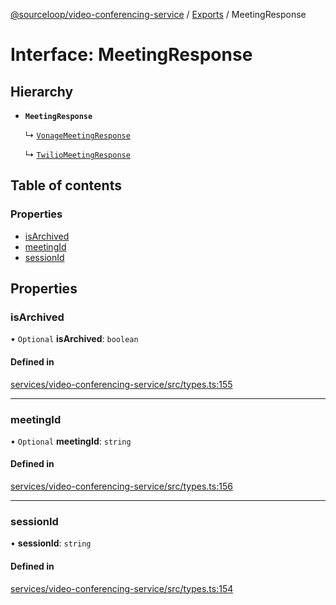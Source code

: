 [@sourceloop/video-conferencing-service](../README.md) / [Exports](../modules.md) / MeetingResponse

# Interface: MeetingResponse

## Hierarchy

- **`MeetingResponse`**

  ↳ [`VonageMeetingResponse`](VonageMeetingResponse.md)

  ↳ [`TwilioMeetingResponse`](TwilioMeetingResponse.md)

## Table of contents

### Properties

- [isArchived](MeetingResponse.md#isarchived)
- [meetingId](MeetingResponse.md#meetingid)
- [sessionId](MeetingResponse.md#sessionid)

## Properties

### isArchived

• `Optional` **isArchived**: `boolean`

#### Defined in

[services/video-conferencing-service/src/types.ts:155](https://github.com/sourcefuse/loopback4-microservice-catalog/blob/089fc2dc0/services/video-conferencing-service/src/types.ts#L155)

___

### meetingId

• `Optional` **meetingId**: `string`

#### Defined in

[services/video-conferencing-service/src/types.ts:156](https://github.com/sourcefuse/loopback4-microservice-catalog/blob/089fc2dc0/services/video-conferencing-service/src/types.ts#L156)

___

### sessionId

• **sessionId**: `string`

#### Defined in

[services/video-conferencing-service/src/types.ts:154](https://github.com/sourcefuse/loopback4-microservice-catalog/blob/089fc2dc0/services/video-conferencing-service/src/types.ts#L154)
